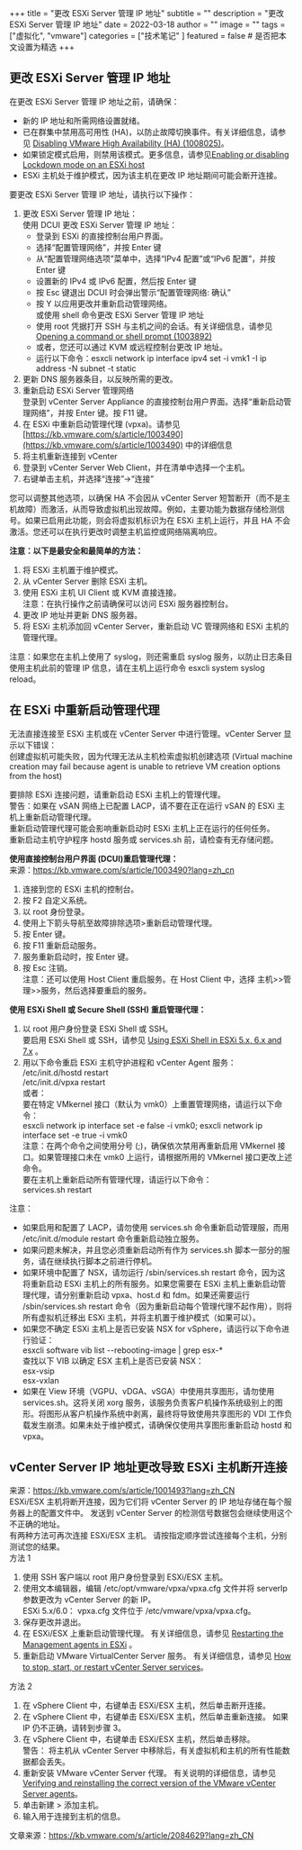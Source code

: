 +++
title = "更改 ESXi Server 管理 IP 地址"
subtitle = ""
description = "更改 ESXi Server 管理 IP 地址"
date = 2022-03-18
author = ""
image = ""
tags =  ["虚拟化", "vmware"]
categories = ["技术笔记" ]
featured = false # 是否把本文设置为精选
+++

## 更改 ESXi Server 管理 IP 地址
在更改 ESXi Server 管理 IP 地址之前，请确保：  
- 新的 IP 地址和所需网络设置就绪。
- 已在群集中禁用高可用性 (HA)，以防止故障切换事件。有关详细信息，请参见 [Disabling VMware High Availability (HA) (1008025)](https://kb.vmware.com/kb/1008025)。
- 如果锁定模式启用，则禁用该模式。更多信息，请参见[Enabling or disabling Lockdown mode on an ESXi host](https://kb.vmware.com/s/article/1008077)
- ESXi 主机处于维护模式，因为该主机在更改 IP 地址期间可能会断开连接。

要更改 ESXi Server 管理 IP 地址，请执行以下操作：
1. 更改 ESXi Server 管理 IP 地址：  
使用 DCUI 更改 ESXi Server 管理 IP 地址：
   - 登录到 ESXi 的直接控制台用户界面。
   - 选择“配置管理网络”，并按 Enter 键
   - 从“配置管理网络选项”菜单中，选择“IPv4 配置”或“IPv6 配置”，并按 Enter 键
   - 设置新的 IPv4 或 IPv6 配置，然后按 Enter 键
   - 按 Esc 键退出 DCUI 时会弹出警示“配置管理网络: 确认”
   - 按 Y 以应用更改并重新启动管理网络。  
   或使用 shell 命令更改 ESXi Server 管理 IP 地址
   - 使用 root 凭据打开 SSH 与主机之间的会话。有关详细信息，请参见 [Opening a command or shell prompt (1003892)](https://kb.vmware.com/kb/1003892)
   - 或者，您还可以通过 KVM 或远程控制台更改 IP 地址。
   - 运行以下命令：esxcli network ip interface ipv4 set -i vmk1 -I ip address -N subnet -t static  
2. 更新 DNS 服务器条目，以反映所需的更改。
3. 重新启动 ESXi Server 管理网络  
登录到 vCenter Server Appliance 的直接控制台用户界面。选择“重新启动管理网络”，并按 Enter 键。按 F11 键。
4. 在 ESXi 中重新启动管理代理 (vpxa)。请参见 [https://kb.vmware.com/s/article/1003490](https://kb.vmware.com/s/article/1003490) 中的详细信息
5. 将主机重新连接到 vCenter
6. 登录到 vCenter Server Web Client，并在清单中选择一个主机。
7. 右键单击主机，并选择“连接”->“连接”

您可以调整其他选项，以确保 HA 不会因从 vCenter Server 短暂断开（而不是主机故障）而激活，从而导致虚拟机出现故障。例如，主要功能为数据存储检测信号。如果已启用此功能，则会将虚拟机标识为在 ESXi 主机上运行，并且 HA 不会激活。您还可以在执行更改时调整主机监控或网络隔离响应。

**注意：以下是最安全和最简单的方法：**
1. 将 ESXi 主机置于维护模式。
2. 从 vCenter Server 删除 ESXi 主机。
3. 使用 ESXi 主机 UI Client 或 KVM 直接连接。  
注意：在执行操作之前请确保可以访问 ESXi 服务器控制台。
4. 更改 IP 地址并更新 DNS 服务器。
5. 将 ESXi 主机添加回 vCenter Server，重新启动 VC 管理网络和 ESXi 主机的管理代理。

注意：如果您在主机上使用了 syslog，则还需重启 syslog 服务，以防止日志条目使用主机此前的管理 IP 信息，请在主机上运行命令 esxcli system syslog reload。

## 在 ESXi 中重新启动管理代理
无法直接连接至 ESXi 主机或在 vCenter Server 中进行管理。vCenter Server 显示以下错误：  
创建虚拟机可能失败，因为代理无法从主机检索虚拟机创建选项
(Virtual machine creation may fail because agent is unable to retrieve VM creation options from the host)

要排除 ESXi 连接问题，请重新启动 ESXi 主机上的管理代理。  
警告：如果在 vSAN 网络上已配置 LACP，请不要在正在运行 vSAN 的 ESXi 主机上重新启动管理代理。  
重新启动管理代理可能会影响重新启动时 ESXi 主机上正在运行的任何任务。  
重新启动主机守护程序 hostd 服务或 services.sh 前，请检查有无存储问题。

**使用直接控制台用户界面 (DCUI)重启管理代理：**  
来源：https://kb.vmware.com/s/article/1003490?lang=zh_cn
1. 连接到您的 ESXi 主机的控制台。
2. 按 F2 自定义系统。
3. 以 root 身份登录。
4. 使用上下箭头导航至故障排除选项>重新启动管理代理。
5. 按 Enter 键。
6. 按 F11 重新启动服务。
7. 服务重新启动时，按 Enter 键。
8. 按 Esc 注销。  
注意：还可以使用 Host Client 重启服务。在 Host Client 中，选择 主机>>管理>>服务，然后选择要重启的服务。

**使用 ESXi Shell 或 Secure Shell (SSH) 重启管理代理：**
1. 以 root 用户身份登录 ESXi Shell 或 SSH。  
要启用 ESXi Shell 或 SSH，请参见 [Using ESXi Shell in ESXi 5.x, 6.x and 7.x](https://kb.vmware.com/s/article/2004746) 。
2. 用以下命令重启 ESXi 主机守护进程和 vCenter Agent 服务：  
/etc/init.d/hostd restart  
/etc/init.d/vpxa restart  
或者：  
要在特定 VMkernel 接口（默认为 vmk0）上重置管理网络，请运行以下命令：  
esxcli network ip interface set -e false -i vmk0; esxcli network ip interface set -e true -i vmk0  
注意：在两个命令之间使用分号 (;)，确保依次禁用再重新启用 VMkernel 接口。如果管理接口未在 vmk0 上运行，请根据所用的 VMkernel 接口更改上述命令。  
要在主机上重新启动所有管理代理，请运行以下命令：  
services.sh restart

注意：
- 如果启用和配置了 LACP，请勿使用 services.sh 命令重新启动管理服，而用 /etc/init.d/module restart 命令重新启动独立服务。
- 如果问题未解决，并且您必须重新启动所有作为 services.sh 脚本一部分的服务，请在继续执行脚本之前进行停机。
- 如果环境中配置了 NSX，请勿运行 /sbin/services.sh restart 命令，因为这将重新启动 ESXi 主机上的所有服务。如果您需要在 ESXi 主机上重新启动管理代理，请分别重新启动 vpxa、host.d 和 fdm。如果还需要运行 /sbin/services.sh restart 命令（因为重新启动每个管理代理不起作用），则将所有虚拟机迁移出 ESXi 主机，并将主机置于维护模式（如果可以）。
-  如果您不确定 ESXi 主机上是否已安装 NSX for vSphere，请运行以下命令进行验证：  
esxcli software vib list --rebooting-image | grep esx-*  
查找以下 VIB 以确定 ESX 主机上是否已安装 NSX：  
esx-vsip  
esx-vxlan  
- 如果在 View 环境（VGPU、vDGA、vSGA）中使用共享图形，请勿使用 services.sh。这将关闭 xorg 服务，该服务负责客户机操作系统级别上的图形。将图形从客户机操作系统中剥离，最终将导致使用共享图形的 VDI 工作负载发生崩溃。如果未处于维护模式，请确保仅使用共享图形重新启动 hostd 和 vpxa。

## vCenter Server IP 地址更改导致 ESXi 主机断开连接
来源：https://kb.vmware.com/s/article/1001493?lang=zh_CN  
ESXi/ESX 主机将断开连接，因为它们将 vCenter Server 的 IP 地址存储在每个服务器上的配置文件中。 发送到 vCenter Server 的检测信号数据包会继续使用这个不正确的地址。  
有两种方法可再次连接 ESXi/ESX 主机。 请按指定顺序尝试连接每个主机，分别测试您的结果。  
方法 1
1. 使用 SSH 客户端以 root 用户身份登录到 ESXi/ESX 主机。
2. 使用文本编辑器，编辑 /etc/opt/vmware/vpxa/vpxa.cfg 文件并将 serverIp 参数更改为 vCenter Server 的新 IP。  
ESXi 5.x/6.0： vpxa.cfg 文件位于 /etc/vmware/vpxa/vpxa.cfg。
3. 保存更改并退出。
4. 在 ESXi/ESX 上重新启动管理代理。 有关详细信息，请参见 [Restarting the Management agents in ESXi](https://kb.vmware.com/s/article/1003490) 。
5. 重新启动 VMware VirtualCenter Server 服务。 有关详细信息，请参见 [How to stop, start, or restart vCenter Server services](https://kb.vmware.com/s/article/1003895)。

方法 2
1. 在 vSphere Client 中，右键单击 ESXi/ESX 主机，然后单击断开连接。
2. 在 vSphere Client 中，右键单击 ESXi/ESX 主机，然后单击重新连接。 如果 IP 仍不正确，请转到步骤 3。
3. 在 vSphere Client 中，右键单击 ESXi/ESX 主机，然后单击移除。  
警告： 将主机从 vCenter Server 中移除后，有关虚拟机和主机的所有性能数据都会丢失。
4. 重新安装 VMware vCenter Server 代理。 有关说明的详细信息，请参见 [Verifying and reinstalling the correct version of the VMware vCenter Server agents](https://kb.vmware.com/s/article/1003714)。
5. 单击新建 > 添加主机。
6. 输入用于连接到主机的信息。

文章来源：https://kb.vmware.com/s/article/2084629?lang=zh_CN